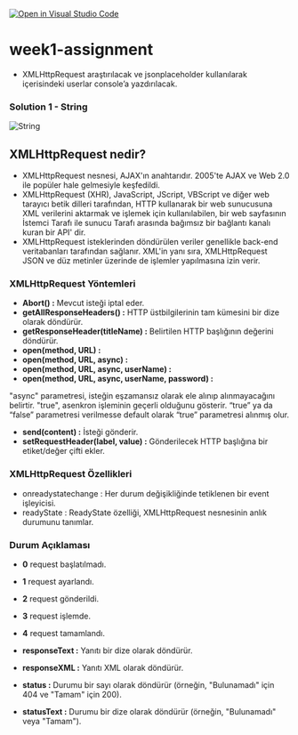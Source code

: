 [![Open in Visual Studio Code](https://classroom.github.com/assets/open-in-vscode-f059dc9a6f8d3a56e377f745f24479a46679e63a5d9fe6f495e02850cd0d8118.svg)](https://classroom.github.com/online_ide?assignment_repo_id=6920774&assignment_repo_type=AssignmentRepo)
# week1-assignment

- XMLHttpRequest araştırılacak ve jsonplaceholder kullanılarak içerisindeki userlar console’a yazdırılacak.

### Solution 1 - String 
![String](images/ScreenRecorderProject.gif)

## XMLHttpRequest nedir?
- XMLHttpRequest nesnesi, AJAX'ın anahtarıdır. 2005'te AJAX ve Web 2.0 ile popüler hale gelmesiyle keşfedildi.
- XMLHttpRequest (XHR), JavaScript, JScript, VBScript ve diğer web tarayıcı betik dilleri tarafından, HTTP kullanarak bir web sunucusuna XML verilerini aktarmak ve işlemek için kullanılabilen, bir web sayfasının İstemci Tarafı ile sunucu Tarafı arasında bağımsız bir bağlantı kanalı kuran bir API' dir. 
- XMLHttpRequest isteklerinden döndürülen veriler genellikle back-end veritabanları tarafından sağlanır. XML'in yanı sıra, XMLHttpRequest JSON ve düz metinler üzerinde de işlemler yapılmasına izin verir.
### XMLHttpRequest Yöntemleri
- **Abort() :** Mevcut isteği iptal eder.
- **getAllResponseHeaders() :** HTTP üstbilgilerinin tam kümesini bir dize olarak döndürür.
- **getResponseHeader(titleName) :** Belirtilen HTTP başlığının değerini döndürür.
- **open(method, URL) :** 
- **open(method, URL, async) :**
- **open(method, URL, async, userName) :**
- **open(method, URL, async, userName, password) :**

"async" parametresi, isteğin eşzamansız olarak ele alınıp alınmayacağını belirtir. "true", asenkron işleminin geçerli olduğunu gösterir. “true” ya da “false” parametresi verilmesse default olarak “true” parametresi alınmış olur.
- **send(content) :** İsteği gönderir.
- **setRequestHeader(label, value) :** Gönderilecek HTTP başlığına bir etiket/değer çifti ekler.
### XMLHttpRequest Özellikleri
- onreadystatechange : Her durum değişikliğinde tetiklenen bir event işleyicisi.
- readyState : ReadyState özelliği, XMLHttpRequest nesnesinin anlık durumunu tanımlar.
### Durum Açıklaması
- **0** request başlatılmadı.
- **1** request ayarlandı.
- **2** request gönderildi.
- **3** request işlemde.
- **4** request tamamlandı.

- **responseText :** Yanıtı bir dize olarak döndürür.
- **responseXML :** Yanıtı XML olarak döndürür. 
- **status :** Durumu bir sayı olarak döndürür (örneğin, "Bulunamadı" için 404 ve "Tamam" için 200).
- **statusText :** Durumu bir dize olarak döndürür (örneğin, "Bulunamadı" veya "Tamam").







